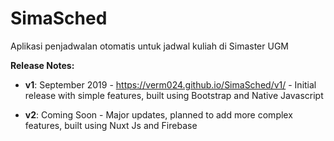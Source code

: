 # SimaSched

Aplikasi penjadwalan otomatis untuk jadwal kuliah di Simaster UGM

**Release Notes:**

* **v1**: September 2019 - https://verm024.github.io/SimaSched/v1/ - Initial release with simple features, built using Bootstrap and Native Javascript

* **v2**: Coming Soon - Major updates, planned to add more complex features, built using Nuxt Js and Firebase
